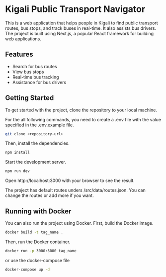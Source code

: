 # Kigali Public Transport Navigator

This is a web application that helps people in Kigali to find public transport
routes, bus stops, and track buses in real-time. It also assists bus drivers.
The project is built using Next.js, a popular React framework for building web
applications.

## Features

- Search for bus routes
- View bus stops
- Real-time bus tracking
- Assistance for bus drivers

## Getting Started

To get started with the project, clone the repository to your local machine.

For the all following commands, you need to create a .env file with the value
specified in the .env.example file.

```bash
git clone <repository-url>
```

Then, install the dependencies.

```bash
npm install
```

Start the development server.

```bash
npm run dev
```

Open http://localhost:3000 with your browser to see the result.

The project has default routes unders /src/data/routes.json. You can change the
routes or add more if you want.

## Running with Docker

You can also run the project using Docker. First, build the Docker image.

```bash
docker build -t tag_name .
```

Then, run the Docker container.

```bash
docker run -p 3000:3000 tag_name
```

or use the docker-compose file

```bash
docker-compose up -d
```
